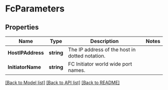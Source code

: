 # FcParameters

## Properties

Name | Type | Description | Notes
------------ | ------------- | ------------- | -------------
**HostIPAddress** | **string** | The IP address of the host in dotted notation. | 
**InitiatorName** | **string** | FC Initiator world wide port names. | 

[[Back to Model list]](../README.md#documentation-for-models) [[Back to API list]](../README.md#documentation-for-api-endpoints) [[Back to README]](../README.md)


